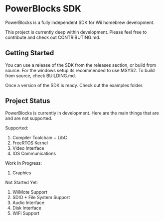 # PowerBlocks SDK
PowerBlocks is a fully independent SDK for Wii homebrew development.

This project is currently deep within development. Please feel free to contribute and check out CONTRIBUTING.md.

## Getting Started
You can use a release of the SDK from the releases section, or build from source. For the windows setup its recommended to use MSYS2. To build from source, check BUILDING.md.

Once a version of the SDK is ready. Check out the examples folder.

## Project Status
PowerBlocks is currently in development. Here are the main things that are and are not supported.

Supported:
 1. Compiler Toolchain + LibC
 2. FreeRTOS Kernel
 3. Video Interface
 4. IOS Communications

Work In Progress:
 1. Graphics

Not Started Yet:
 1. WiiMote Support
 2. SDIO + File System Support
 3. Audio Interface
 4. Disk Interface
 5. WiFi Support